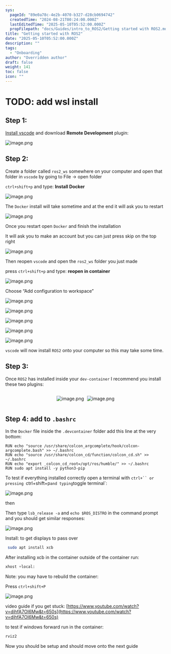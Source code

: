 ```yaml
---
sys:
  pageId: "89e0a78c-4e2b-4070-b327-d28cb0694742"
  createdTime: "2024-08-21T00:24:00.000Z"
  lastEditedTime: "2025-05-10T05:52:00.000Z"
  propFilepath: "docs/Guides/intro_to_ROS2/Getting started with ROS2.md"
title: "Getting started with ROS2"
date: "2025-05-10T05:52:00.000Z"
description: ""
tags:
  - "Onboarding"
author: "Overridden author"
draft: false
weight: 141
toc: false
icon: ""
---
```


# TODO: add wsl install

## Step 1:

[Install vscode](https://code.visualstudio.com/download) and download **Remote Development** plugin:

![image.png](https://prod-files-secure.s3.us-west-2.amazonaws.com/d518164a-d88e-44d1-a4ee-3adb3bd8bce0/efb52993-1881-4a40-b95e-6f020334f022/image.png?X-Amz-Algorithm=AWS4-HMAC-SHA256&X-Amz-Content-Sha256=UNSIGNED-PAYLOAD&X-Amz-Credential=ASIAZI2LB466XW237DXY%2F20250511%2Fus-west-2%2Fs3%2Faws4_request&X-Amz-Date=20250511T033605Z&X-Amz-Expires=3600&X-Amz-Security-Token=IQoJb3JpZ2luX2VjEAsaCXVzLXdlc3QtMiJHMEUCIQDzrSK86MQVVFF3u3ruzQ1thwveXDhhHen%2F7jULQ8rVCQIgGE2Nlz%2B%2FgXABTZmrQMMk%2FldrWZswBisl7Wpb%2BQHK92wqiAQItP%2F%2F%2F%2F%2F%2F%2F%2F%2F%2FARAAGgw2Mzc0MjMxODM4MDUiDHXnTPTsIYdXImdVdSrcA4dvuSSGl2CNoQncNbMpzMsYv7FwkDnDmUhtcTHEoQZAhdhR0nJREKW7Afrc5mpj3z49hBpyU%2FkI7ImF9y5RrrffwwkbLvui43NOqLrn%2FomlV38eawfxpyDC8Ye%2FGlx7DChmBFjFxl2XcxI0nRTd2R7ui%2BPZGiWlqAQIm4CPfegTuSrpVFHeVUC2jPpeJSwvl%2FJZxqDrlV5g8hAN1KMupEm8vmbJzl0k6Ov28X5ZckGfBAiLnRetX1qBXfTYAdYZZq4UhuTzVdhyDAJSiTfMVp9LRTiihdZueeHfqPlQB4MJlywLPA5brdxhstYZ92%2Behr6CeRcUTYJvKSupGzSRt2fzx24LnOs6rFtUtAjWdnAGhGm82Zj74yKjdtPBC5u5D6yMiSbwzm0PVynXRSnRgx%2FHEtuqDNdJqHPff2DJscmxJZg%2Fanrid%2B87xUHJ424ZSb6t9fXwks19QOeyLjjNIWIWJ9DIOx40cFHq1CRQY4zq6w6NiPr2glVGWoPAGm7eubCutDRMepGoUDYjqusipZBy%2F2zXlHMcIqCJ7C9q%2BUrjusu%2F66McEHAJtC9E2O8bAPeIHg8PdiIrtwMILTLuMPYx1toBXyhk5huK6awVBktfCZr7MS%2Bg02%2Ff2BXzMLWegMEGOqUBWmwazURgPScbOo0JFdR8MmTh6FVJRNnwLPIgG03FfT3gvbe%2FYUmszEuj3SyS%2BTJNoNxBTGpsAgW3Y7lMcePcoJixkgq9FpZMtbeawzE1j1Dcw7DQZ08mSZM1vO4pljKaqJmpjlh89d8qUIfUqnS0pAYGl099h4i1Itt1%2B5pPWqlejTYtPsA4DJaiTHIzOs80saDlwaYIvmIgzyq5yMGrxRr%2Fnd4O&X-Amz-Signature=21a6697167bf9c394e4a8bdd8de337a7d64692bd1f1c4f3270f1a967ccd381f7&X-Amz-SignedHeaders=host&x-id=GetObject)

## Step 2:

Create a folder called `ros2_ws` somewhere on your computer and open that folder in `vscode` by going to File → open folder 

`ctrl+shift+p` and type: **Install Docker**

![image.png](https://prod-files-secure.s3.us-west-2.amazonaws.com/d518164a-d88e-44d1-a4ee-3adb3bd8bce0/2269dc0e-1cd5-47ff-bceb-c04ad9b2eab0/image.png?X-Amz-Algorithm=AWS4-HMAC-SHA256&X-Amz-Content-Sha256=UNSIGNED-PAYLOAD&X-Amz-Credential=ASIAZI2LB466XW237DXY%2F20250511%2Fus-west-2%2Fs3%2Faws4_request&X-Amz-Date=20250511T033604Z&X-Amz-Expires=3600&X-Amz-Security-Token=IQoJb3JpZ2luX2VjEAsaCXVzLXdlc3QtMiJHMEUCIQDzrSK86MQVVFF3u3ruzQ1thwveXDhhHen%2F7jULQ8rVCQIgGE2Nlz%2B%2FgXABTZmrQMMk%2FldrWZswBisl7Wpb%2BQHK92wqiAQItP%2F%2F%2F%2F%2F%2F%2F%2F%2F%2FARAAGgw2Mzc0MjMxODM4MDUiDHXnTPTsIYdXImdVdSrcA4dvuSSGl2CNoQncNbMpzMsYv7FwkDnDmUhtcTHEoQZAhdhR0nJREKW7Afrc5mpj3z49hBpyU%2FkI7ImF9y5RrrffwwkbLvui43NOqLrn%2FomlV38eawfxpyDC8Ye%2FGlx7DChmBFjFxl2XcxI0nRTd2R7ui%2BPZGiWlqAQIm4CPfegTuSrpVFHeVUC2jPpeJSwvl%2FJZxqDrlV5g8hAN1KMupEm8vmbJzl0k6Ov28X5ZckGfBAiLnRetX1qBXfTYAdYZZq4UhuTzVdhyDAJSiTfMVp9LRTiihdZueeHfqPlQB4MJlywLPA5brdxhstYZ92%2Behr6CeRcUTYJvKSupGzSRt2fzx24LnOs6rFtUtAjWdnAGhGm82Zj74yKjdtPBC5u5D6yMiSbwzm0PVynXRSnRgx%2FHEtuqDNdJqHPff2DJscmxJZg%2Fanrid%2B87xUHJ424ZSb6t9fXwks19QOeyLjjNIWIWJ9DIOx40cFHq1CRQY4zq6w6NiPr2glVGWoPAGm7eubCutDRMepGoUDYjqusipZBy%2F2zXlHMcIqCJ7C9q%2BUrjusu%2F66McEHAJtC9E2O8bAPeIHg8PdiIrtwMILTLuMPYx1toBXyhk5huK6awVBktfCZr7MS%2Bg02%2Ff2BXzMLWegMEGOqUBWmwazURgPScbOo0JFdR8MmTh6FVJRNnwLPIgG03FfT3gvbe%2FYUmszEuj3SyS%2BTJNoNxBTGpsAgW3Y7lMcePcoJixkgq9FpZMtbeawzE1j1Dcw7DQZ08mSZM1vO4pljKaqJmpjlh89d8qUIfUqnS0pAYGl099h4i1Itt1%2B5pPWqlejTYtPsA4DJaiTHIzOs80saDlwaYIvmIgzyq5yMGrxRr%2Fnd4O&X-Amz-Signature=ecb9a49e01185ef09fceb1669f24a4eea5aad92bd7f9e631e39a256d62bf8782&X-Amz-SignedHeaders=host&x-id=GetObject)

The `Docker` install will take sometime and at the end it will ask you to restart

![image.png](https://prod-files-secure.s3.us-west-2.amazonaws.com/d518164a-d88e-44d1-a4ee-3adb3bd8bce0/ed233f78-be33-4b1f-b89c-9c346c0e961e/image.png?X-Amz-Algorithm=AWS4-HMAC-SHA256&X-Amz-Content-Sha256=UNSIGNED-PAYLOAD&X-Amz-Credential=ASIAZI2LB466XW237DXY%2F20250511%2Fus-west-2%2Fs3%2Faws4_request&X-Amz-Date=20250511T033605Z&X-Amz-Expires=3600&X-Amz-Security-Token=IQoJb3JpZ2luX2VjEAsaCXVzLXdlc3QtMiJHMEUCIQDzrSK86MQVVFF3u3ruzQ1thwveXDhhHen%2F7jULQ8rVCQIgGE2Nlz%2B%2FgXABTZmrQMMk%2FldrWZswBisl7Wpb%2BQHK92wqiAQItP%2F%2F%2F%2F%2F%2F%2F%2F%2F%2FARAAGgw2Mzc0MjMxODM4MDUiDHXnTPTsIYdXImdVdSrcA4dvuSSGl2CNoQncNbMpzMsYv7FwkDnDmUhtcTHEoQZAhdhR0nJREKW7Afrc5mpj3z49hBpyU%2FkI7ImF9y5RrrffwwkbLvui43NOqLrn%2FomlV38eawfxpyDC8Ye%2FGlx7DChmBFjFxl2XcxI0nRTd2R7ui%2BPZGiWlqAQIm4CPfegTuSrpVFHeVUC2jPpeJSwvl%2FJZxqDrlV5g8hAN1KMupEm8vmbJzl0k6Ov28X5ZckGfBAiLnRetX1qBXfTYAdYZZq4UhuTzVdhyDAJSiTfMVp9LRTiihdZueeHfqPlQB4MJlywLPA5brdxhstYZ92%2Behr6CeRcUTYJvKSupGzSRt2fzx24LnOs6rFtUtAjWdnAGhGm82Zj74yKjdtPBC5u5D6yMiSbwzm0PVynXRSnRgx%2FHEtuqDNdJqHPff2DJscmxJZg%2Fanrid%2B87xUHJ424ZSb6t9fXwks19QOeyLjjNIWIWJ9DIOx40cFHq1CRQY4zq6w6NiPr2glVGWoPAGm7eubCutDRMepGoUDYjqusipZBy%2F2zXlHMcIqCJ7C9q%2BUrjusu%2F66McEHAJtC9E2O8bAPeIHg8PdiIrtwMILTLuMPYx1toBXyhk5huK6awVBktfCZr7MS%2Bg02%2Ff2BXzMLWegMEGOqUBWmwazURgPScbOo0JFdR8MmTh6FVJRNnwLPIgG03FfT3gvbe%2FYUmszEuj3SyS%2BTJNoNxBTGpsAgW3Y7lMcePcoJixkgq9FpZMtbeawzE1j1Dcw7DQZ08mSZM1vO4pljKaqJmpjlh89d8qUIfUqnS0pAYGl099h4i1Itt1%2B5pPWqlejTYtPsA4DJaiTHIzOs80saDlwaYIvmIgzyq5yMGrxRr%2Fnd4O&X-Amz-Signature=f5000fb32edb82c58b0c4b7b25acb92e8bb851e59eba0e4305c1cddf0f3e175a&X-Amz-SignedHeaders=host&x-id=GetObject)

Once you restart open `Docker` and finish the installation

It will ask you to make an account but you can just press skip on the top right

![image.png](https://prod-files-secure.s3.us-west-2.amazonaws.com/d518164a-d88e-44d1-a4ee-3adb3bd8bce0/21010ad9-1659-4fd9-9f59-9932a09b2a3d/image.png?X-Amz-Algorithm=AWS4-HMAC-SHA256&X-Amz-Content-Sha256=UNSIGNED-PAYLOAD&X-Amz-Credential=ASIAZI2LB466XW237DXY%2F20250511%2Fus-west-2%2Fs3%2Faws4_request&X-Amz-Date=20250511T033605Z&X-Amz-Expires=3600&X-Amz-Security-Token=IQoJb3JpZ2luX2VjEAsaCXVzLXdlc3QtMiJHMEUCIQDzrSK86MQVVFF3u3ruzQ1thwveXDhhHen%2F7jULQ8rVCQIgGE2Nlz%2B%2FgXABTZmrQMMk%2FldrWZswBisl7Wpb%2BQHK92wqiAQItP%2F%2F%2F%2F%2F%2F%2F%2F%2F%2FARAAGgw2Mzc0MjMxODM4MDUiDHXnTPTsIYdXImdVdSrcA4dvuSSGl2CNoQncNbMpzMsYv7FwkDnDmUhtcTHEoQZAhdhR0nJREKW7Afrc5mpj3z49hBpyU%2FkI7ImF9y5RrrffwwkbLvui43NOqLrn%2FomlV38eawfxpyDC8Ye%2FGlx7DChmBFjFxl2XcxI0nRTd2R7ui%2BPZGiWlqAQIm4CPfegTuSrpVFHeVUC2jPpeJSwvl%2FJZxqDrlV5g8hAN1KMupEm8vmbJzl0k6Ov28X5ZckGfBAiLnRetX1qBXfTYAdYZZq4UhuTzVdhyDAJSiTfMVp9LRTiihdZueeHfqPlQB4MJlywLPA5brdxhstYZ92%2Behr6CeRcUTYJvKSupGzSRt2fzx24LnOs6rFtUtAjWdnAGhGm82Zj74yKjdtPBC5u5D6yMiSbwzm0PVynXRSnRgx%2FHEtuqDNdJqHPff2DJscmxJZg%2Fanrid%2B87xUHJ424ZSb6t9fXwks19QOeyLjjNIWIWJ9DIOx40cFHq1CRQY4zq6w6NiPr2glVGWoPAGm7eubCutDRMepGoUDYjqusipZBy%2F2zXlHMcIqCJ7C9q%2BUrjusu%2F66McEHAJtC9E2O8bAPeIHg8PdiIrtwMILTLuMPYx1toBXyhk5huK6awVBktfCZr7MS%2Bg02%2Ff2BXzMLWegMEGOqUBWmwazURgPScbOo0JFdR8MmTh6FVJRNnwLPIgG03FfT3gvbe%2FYUmszEuj3SyS%2BTJNoNxBTGpsAgW3Y7lMcePcoJixkgq9FpZMtbeawzE1j1Dcw7DQZ08mSZM1vO4pljKaqJmpjlh89d8qUIfUqnS0pAYGl099h4i1Itt1%2B5pPWqlejTYtPsA4DJaiTHIzOs80saDlwaYIvmIgzyq5yMGrxRr%2Fnd4O&X-Amz-Signature=1e9768c087fef3cfbba66e4153e5b64e711c9c48bcefbdaf836e6d21caa56a75&X-Amz-SignedHeaders=host&x-id=GetObject)

Then reopen `vscode` and open the `ros2_ws` folder you just made

press `ctrl+shift+p` and type: **reopen in container**

![image.png](https://prod-files-secure.s3.us-west-2.amazonaws.com/d518164a-d88e-44d1-a4ee-3adb3bd8bce0/4e93b8c2-41ad-488c-8095-c74205196118/image.png?X-Amz-Algorithm=AWS4-HMAC-SHA256&X-Amz-Content-Sha256=UNSIGNED-PAYLOAD&X-Amz-Credential=ASIAZI2LB466XW237DXY%2F20250511%2Fus-west-2%2Fs3%2Faws4_request&X-Amz-Date=20250511T033605Z&X-Amz-Expires=3600&X-Amz-Security-Token=IQoJb3JpZ2luX2VjEAsaCXVzLXdlc3QtMiJHMEUCIQDzrSK86MQVVFF3u3ruzQ1thwveXDhhHen%2F7jULQ8rVCQIgGE2Nlz%2B%2FgXABTZmrQMMk%2FldrWZswBisl7Wpb%2BQHK92wqiAQItP%2F%2F%2F%2F%2F%2F%2F%2F%2F%2FARAAGgw2Mzc0MjMxODM4MDUiDHXnTPTsIYdXImdVdSrcA4dvuSSGl2CNoQncNbMpzMsYv7FwkDnDmUhtcTHEoQZAhdhR0nJREKW7Afrc5mpj3z49hBpyU%2FkI7ImF9y5RrrffwwkbLvui43NOqLrn%2FomlV38eawfxpyDC8Ye%2FGlx7DChmBFjFxl2XcxI0nRTd2R7ui%2BPZGiWlqAQIm4CPfegTuSrpVFHeVUC2jPpeJSwvl%2FJZxqDrlV5g8hAN1KMupEm8vmbJzl0k6Ov28X5ZckGfBAiLnRetX1qBXfTYAdYZZq4UhuTzVdhyDAJSiTfMVp9LRTiihdZueeHfqPlQB4MJlywLPA5brdxhstYZ92%2Behr6CeRcUTYJvKSupGzSRt2fzx24LnOs6rFtUtAjWdnAGhGm82Zj74yKjdtPBC5u5D6yMiSbwzm0PVynXRSnRgx%2FHEtuqDNdJqHPff2DJscmxJZg%2Fanrid%2B87xUHJ424ZSb6t9fXwks19QOeyLjjNIWIWJ9DIOx40cFHq1CRQY4zq6w6NiPr2glVGWoPAGm7eubCutDRMepGoUDYjqusipZBy%2F2zXlHMcIqCJ7C9q%2BUrjusu%2F66McEHAJtC9E2O8bAPeIHg8PdiIrtwMILTLuMPYx1toBXyhk5huK6awVBktfCZr7MS%2Bg02%2Ff2BXzMLWegMEGOqUBWmwazURgPScbOo0JFdR8MmTh6FVJRNnwLPIgG03FfT3gvbe%2FYUmszEuj3SyS%2BTJNoNxBTGpsAgW3Y7lMcePcoJixkgq9FpZMtbeawzE1j1Dcw7DQZ08mSZM1vO4pljKaqJmpjlh89d8qUIfUqnS0pAYGl099h4i1Itt1%2B5pPWqlejTYtPsA4DJaiTHIzOs80saDlwaYIvmIgzyq5yMGrxRr%2Fnd4O&X-Amz-Signature=752c1878832a0fd7ff2eb8c1a5486cc5da170a6a050b1f4e04bd01b3a0e8cffb&X-Amz-SignedHeaders=host&x-id=GetObject)

Choose “Add configuration to workspace”

![image.png](https://prod-files-secure.s3.us-west-2.amazonaws.com/d518164a-d88e-44d1-a4ee-3adb3bd8bce0/9560b282-5060-4989-ba37-97e7b2c22476/image.png?X-Amz-Algorithm=AWS4-HMAC-SHA256&X-Amz-Content-Sha256=UNSIGNED-PAYLOAD&X-Amz-Credential=ASIAZI2LB466XW237DXY%2F20250511%2Fus-west-2%2Fs3%2Faws4_request&X-Amz-Date=20250511T033605Z&X-Amz-Expires=3600&X-Amz-Security-Token=IQoJb3JpZ2luX2VjEAsaCXVzLXdlc3QtMiJHMEUCIQDzrSK86MQVVFF3u3ruzQ1thwveXDhhHen%2F7jULQ8rVCQIgGE2Nlz%2B%2FgXABTZmrQMMk%2FldrWZswBisl7Wpb%2BQHK92wqiAQItP%2F%2F%2F%2F%2F%2F%2F%2F%2F%2FARAAGgw2Mzc0MjMxODM4MDUiDHXnTPTsIYdXImdVdSrcA4dvuSSGl2CNoQncNbMpzMsYv7FwkDnDmUhtcTHEoQZAhdhR0nJREKW7Afrc5mpj3z49hBpyU%2FkI7ImF9y5RrrffwwkbLvui43NOqLrn%2FomlV38eawfxpyDC8Ye%2FGlx7DChmBFjFxl2XcxI0nRTd2R7ui%2BPZGiWlqAQIm4CPfegTuSrpVFHeVUC2jPpeJSwvl%2FJZxqDrlV5g8hAN1KMupEm8vmbJzl0k6Ov28X5ZckGfBAiLnRetX1qBXfTYAdYZZq4UhuTzVdhyDAJSiTfMVp9LRTiihdZueeHfqPlQB4MJlywLPA5brdxhstYZ92%2Behr6CeRcUTYJvKSupGzSRt2fzx24LnOs6rFtUtAjWdnAGhGm82Zj74yKjdtPBC5u5D6yMiSbwzm0PVynXRSnRgx%2FHEtuqDNdJqHPff2DJscmxJZg%2Fanrid%2B87xUHJ424ZSb6t9fXwks19QOeyLjjNIWIWJ9DIOx40cFHq1CRQY4zq6w6NiPr2glVGWoPAGm7eubCutDRMepGoUDYjqusipZBy%2F2zXlHMcIqCJ7C9q%2BUrjusu%2F66McEHAJtC9E2O8bAPeIHg8PdiIrtwMILTLuMPYx1toBXyhk5huK6awVBktfCZr7MS%2Bg02%2Ff2BXzMLWegMEGOqUBWmwazURgPScbOo0JFdR8MmTh6FVJRNnwLPIgG03FfT3gvbe%2FYUmszEuj3SyS%2BTJNoNxBTGpsAgW3Y7lMcePcoJixkgq9FpZMtbeawzE1j1Dcw7DQZ08mSZM1vO4pljKaqJmpjlh89d8qUIfUqnS0pAYGl099h4i1Itt1%2B5pPWqlejTYtPsA4DJaiTHIzOs80saDlwaYIvmIgzyq5yMGrxRr%2Fnd4O&X-Amz-Signature=fc44f7aecd85a8a523b65fa2863b1a2faf6e75d9c1a8d82abf24f845627ba281&X-Amz-SignedHeaders=host&x-id=GetObject)

![image.png](https://prod-files-secure.s3.us-west-2.amazonaws.com/d518164a-d88e-44d1-a4ee-3adb3bd8bce0/2ee63f81-886b-48e8-a553-dc6e5eac99e4/image.png?X-Amz-Algorithm=AWS4-HMAC-SHA256&X-Amz-Content-Sha256=UNSIGNED-PAYLOAD&X-Amz-Credential=ASIAZI2LB466XW237DXY%2F20250511%2Fus-west-2%2Fs3%2Faws4_request&X-Amz-Date=20250511T033605Z&X-Amz-Expires=3600&X-Amz-Security-Token=IQoJb3JpZ2luX2VjEAsaCXVzLXdlc3QtMiJHMEUCIQDzrSK86MQVVFF3u3ruzQ1thwveXDhhHen%2F7jULQ8rVCQIgGE2Nlz%2B%2FgXABTZmrQMMk%2FldrWZswBisl7Wpb%2BQHK92wqiAQItP%2F%2F%2F%2F%2F%2F%2F%2F%2F%2FARAAGgw2Mzc0MjMxODM4MDUiDHXnTPTsIYdXImdVdSrcA4dvuSSGl2CNoQncNbMpzMsYv7FwkDnDmUhtcTHEoQZAhdhR0nJREKW7Afrc5mpj3z49hBpyU%2FkI7ImF9y5RrrffwwkbLvui43NOqLrn%2FomlV38eawfxpyDC8Ye%2FGlx7DChmBFjFxl2XcxI0nRTd2R7ui%2BPZGiWlqAQIm4CPfegTuSrpVFHeVUC2jPpeJSwvl%2FJZxqDrlV5g8hAN1KMupEm8vmbJzl0k6Ov28X5ZckGfBAiLnRetX1qBXfTYAdYZZq4UhuTzVdhyDAJSiTfMVp9LRTiihdZueeHfqPlQB4MJlywLPA5brdxhstYZ92%2Behr6CeRcUTYJvKSupGzSRt2fzx24LnOs6rFtUtAjWdnAGhGm82Zj74yKjdtPBC5u5D6yMiSbwzm0PVynXRSnRgx%2FHEtuqDNdJqHPff2DJscmxJZg%2Fanrid%2B87xUHJ424ZSb6t9fXwks19QOeyLjjNIWIWJ9DIOx40cFHq1CRQY4zq6w6NiPr2glVGWoPAGm7eubCutDRMepGoUDYjqusipZBy%2F2zXlHMcIqCJ7C9q%2BUrjusu%2F66McEHAJtC9E2O8bAPeIHg8PdiIrtwMILTLuMPYx1toBXyhk5huK6awVBktfCZr7MS%2Bg02%2Ff2BXzMLWegMEGOqUBWmwazURgPScbOo0JFdR8MmTh6FVJRNnwLPIgG03FfT3gvbe%2FYUmszEuj3SyS%2BTJNoNxBTGpsAgW3Y7lMcePcoJixkgq9FpZMtbeawzE1j1Dcw7DQZ08mSZM1vO4pljKaqJmpjlh89d8qUIfUqnS0pAYGl099h4i1Itt1%2B5pPWqlejTYtPsA4DJaiTHIzOs80saDlwaYIvmIgzyq5yMGrxRr%2Fnd4O&X-Amz-Signature=1d12fedc1fe77c2b9ea61edc87fb626cb6c3382b5e55410822f4b2ea068b264d&X-Amz-SignedHeaders=host&x-id=GetObject)

![image.png](https://prod-files-secure.s3.us-west-2.amazonaws.com/d518164a-d88e-44d1-a4ee-3adb3bd8bce0/ae1580b2-b048-407e-aed9-b584224a7a04/image.png?X-Amz-Algorithm=AWS4-HMAC-SHA256&X-Amz-Content-Sha256=UNSIGNED-PAYLOAD&X-Amz-Credential=ASIAZI2LB466XW237DXY%2F20250511%2Fus-west-2%2Fs3%2Faws4_request&X-Amz-Date=20250511T033604Z&X-Amz-Expires=3600&X-Amz-Security-Token=IQoJb3JpZ2luX2VjEAsaCXVzLXdlc3QtMiJHMEUCIQDzrSK86MQVVFF3u3ruzQ1thwveXDhhHen%2F7jULQ8rVCQIgGE2Nlz%2B%2FgXABTZmrQMMk%2FldrWZswBisl7Wpb%2BQHK92wqiAQItP%2F%2F%2F%2F%2F%2F%2F%2F%2F%2FARAAGgw2Mzc0MjMxODM4MDUiDHXnTPTsIYdXImdVdSrcA4dvuSSGl2CNoQncNbMpzMsYv7FwkDnDmUhtcTHEoQZAhdhR0nJREKW7Afrc5mpj3z49hBpyU%2FkI7ImF9y5RrrffwwkbLvui43NOqLrn%2FomlV38eawfxpyDC8Ye%2FGlx7DChmBFjFxl2XcxI0nRTd2R7ui%2BPZGiWlqAQIm4CPfegTuSrpVFHeVUC2jPpeJSwvl%2FJZxqDrlV5g8hAN1KMupEm8vmbJzl0k6Ov28X5ZckGfBAiLnRetX1qBXfTYAdYZZq4UhuTzVdhyDAJSiTfMVp9LRTiihdZueeHfqPlQB4MJlywLPA5brdxhstYZ92%2Behr6CeRcUTYJvKSupGzSRt2fzx24LnOs6rFtUtAjWdnAGhGm82Zj74yKjdtPBC5u5D6yMiSbwzm0PVynXRSnRgx%2FHEtuqDNdJqHPff2DJscmxJZg%2Fanrid%2B87xUHJ424ZSb6t9fXwks19QOeyLjjNIWIWJ9DIOx40cFHq1CRQY4zq6w6NiPr2glVGWoPAGm7eubCutDRMepGoUDYjqusipZBy%2F2zXlHMcIqCJ7C9q%2BUrjusu%2F66McEHAJtC9E2O8bAPeIHg8PdiIrtwMILTLuMPYx1toBXyhk5huK6awVBktfCZr7MS%2Bg02%2Ff2BXzMLWegMEGOqUBWmwazURgPScbOo0JFdR8MmTh6FVJRNnwLPIgG03FfT3gvbe%2FYUmszEuj3SyS%2BTJNoNxBTGpsAgW3Y7lMcePcoJixkgq9FpZMtbeawzE1j1Dcw7DQZ08mSZM1vO4pljKaqJmpjlh89d8qUIfUqnS0pAYGl099h4i1Itt1%2B5pPWqlejTYtPsA4DJaiTHIzOs80saDlwaYIvmIgzyq5yMGrxRr%2Fnd4O&X-Amz-Signature=8ef53e07fad8b0a7c3ef2c85899b80db943e7d5dd42fcda8df46000a7cc9daa2&X-Amz-SignedHeaders=host&x-id=GetObject)

![image.png](https://prod-files-secure.s3.us-west-2.amazonaws.com/d518164a-d88e-44d1-a4ee-3adb3bd8bce0/53255b28-f75e-430f-b9e3-c0ac8577e42b/image.png?X-Amz-Algorithm=AWS4-HMAC-SHA256&X-Amz-Content-Sha256=UNSIGNED-PAYLOAD&X-Amz-Credential=ASIAZI2LB466XW237DXY%2F20250511%2Fus-west-2%2Fs3%2Faws4_request&X-Amz-Date=20250511T033604Z&X-Amz-Expires=3600&X-Amz-Security-Token=IQoJb3JpZ2luX2VjEAsaCXVzLXdlc3QtMiJHMEUCIQDzrSK86MQVVFF3u3ruzQ1thwveXDhhHen%2F7jULQ8rVCQIgGE2Nlz%2B%2FgXABTZmrQMMk%2FldrWZswBisl7Wpb%2BQHK92wqiAQItP%2F%2F%2F%2F%2F%2F%2F%2F%2F%2FARAAGgw2Mzc0MjMxODM4MDUiDHXnTPTsIYdXImdVdSrcA4dvuSSGl2CNoQncNbMpzMsYv7FwkDnDmUhtcTHEoQZAhdhR0nJREKW7Afrc5mpj3z49hBpyU%2FkI7ImF9y5RrrffwwkbLvui43NOqLrn%2FomlV38eawfxpyDC8Ye%2FGlx7DChmBFjFxl2XcxI0nRTd2R7ui%2BPZGiWlqAQIm4CPfegTuSrpVFHeVUC2jPpeJSwvl%2FJZxqDrlV5g8hAN1KMupEm8vmbJzl0k6Ov28X5ZckGfBAiLnRetX1qBXfTYAdYZZq4UhuTzVdhyDAJSiTfMVp9LRTiihdZueeHfqPlQB4MJlywLPA5brdxhstYZ92%2Behr6CeRcUTYJvKSupGzSRt2fzx24LnOs6rFtUtAjWdnAGhGm82Zj74yKjdtPBC5u5D6yMiSbwzm0PVynXRSnRgx%2FHEtuqDNdJqHPff2DJscmxJZg%2Fanrid%2B87xUHJ424ZSb6t9fXwks19QOeyLjjNIWIWJ9DIOx40cFHq1CRQY4zq6w6NiPr2glVGWoPAGm7eubCutDRMepGoUDYjqusipZBy%2F2zXlHMcIqCJ7C9q%2BUrjusu%2F66McEHAJtC9E2O8bAPeIHg8PdiIrtwMILTLuMPYx1toBXyhk5huK6awVBktfCZr7MS%2Bg02%2Ff2BXzMLWegMEGOqUBWmwazURgPScbOo0JFdR8MmTh6FVJRNnwLPIgG03FfT3gvbe%2FYUmszEuj3SyS%2BTJNoNxBTGpsAgW3Y7lMcePcoJixkgq9FpZMtbeawzE1j1Dcw7DQZ08mSZM1vO4pljKaqJmpjlh89d8qUIfUqnS0pAYGl099h4i1Itt1%2B5pPWqlejTYtPsA4DJaiTHIzOs80saDlwaYIvmIgzyq5yMGrxRr%2Fnd4O&X-Amz-Signature=0e0906a74277be641e9801123b2a0b593888321f05c1178fdc8e31ec4b3b3bcf&X-Amz-SignedHeaders=host&x-id=GetObject)

![image.png](https://prod-files-secure.s3.us-west-2.amazonaws.com/d518164a-d88e-44d1-a4ee-3adb3bd8bce0/7c562767-5af9-4ffb-97d1-327bcdf4ee00/image.png?X-Amz-Algorithm=AWS4-HMAC-SHA256&X-Amz-Content-Sha256=UNSIGNED-PAYLOAD&X-Amz-Credential=ASIAZI2LB466XW237DXY%2F20250511%2Fus-west-2%2Fs3%2Faws4_request&X-Amz-Date=20250511T033604Z&X-Amz-Expires=3600&X-Amz-Security-Token=IQoJb3JpZ2luX2VjEAsaCXVzLXdlc3QtMiJHMEUCIQDzrSK86MQVVFF3u3ruzQ1thwveXDhhHen%2F7jULQ8rVCQIgGE2Nlz%2B%2FgXABTZmrQMMk%2FldrWZswBisl7Wpb%2BQHK92wqiAQItP%2F%2F%2F%2F%2F%2F%2F%2F%2F%2FARAAGgw2Mzc0MjMxODM4MDUiDHXnTPTsIYdXImdVdSrcA4dvuSSGl2CNoQncNbMpzMsYv7FwkDnDmUhtcTHEoQZAhdhR0nJREKW7Afrc5mpj3z49hBpyU%2FkI7ImF9y5RrrffwwkbLvui43NOqLrn%2FomlV38eawfxpyDC8Ye%2FGlx7DChmBFjFxl2XcxI0nRTd2R7ui%2BPZGiWlqAQIm4CPfegTuSrpVFHeVUC2jPpeJSwvl%2FJZxqDrlV5g8hAN1KMupEm8vmbJzl0k6Ov28X5ZckGfBAiLnRetX1qBXfTYAdYZZq4UhuTzVdhyDAJSiTfMVp9LRTiihdZueeHfqPlQB4MJlywLPA5brdxhstYZ92%2Behr6CeRcUTYJvKSupGzSRt2fzx24LnOs6rFtUtAjWdnAGhGm82Zj74yKjdtPBC5u5D6yMiSbwzm0PVynXRSnRgx%2FHEtuqDNdJqHPff2DJscmxJZg%2Fanrid%2B87xUHJ424ZSb6t9fXwks19QOeyLjjNIWIWJ9DIOx40cFHq1CRQY4zq6w6NiPr2glVGWoPAGm7eubCutDRMepGoUDYjqusipZBy%2F2zXlHMcIqCJ7C9q%2BUrjusu%2F66McEHAJtC9E2O8bAPeIHg8PdiIrtwMILTLuMPYx1toBXyhk5huK6awVBktfCZr7MS%2Bg02%2Ff2BXzMLWegMEGOqUBWmwazURgPScbOo0JFdR8MmTh6FVJRNnwLPIgG03FfT3gvbe%2FYUmszEuj3SyS%2BTJNoNxBTGpsAgW3Y7lMcePcoJixkgq9FpZMtbeawzE1j1Dcw7DQZ08mSZM1vO4pljKaqJmpjlh89d8qUIfUqnS0pAYGl099h4i1Itt1%2B5pPWqlejTYtPsA4DJaiTHIzOs80saDlwaYIvmIgzyq5yMGrxRr%2Fnd4O&X-Amz-Signature=249a9aef7f8e5715b24c7a77833df2a17f3670db5d4739a114eb58663ea60b87&X-Amz-SignedHeaders=host&x-id=GetObject)

`vscode` will now install `ROS2` onto your computer so this may take some time.

## Step 3:

Once `ROS2` has installed inside your `dev-container` I recommend you install these two plugins:

<div style="display: flex;flex-direction: row; column-gap:10px; max-width: 630px;justify-content: center;">
<div>

![image.png](https://prod-files-secure.s3.us-west-2.amazonaws.com/d518164a-d88e-44d1-a4ee-3adb3bd8bce0/3fc3d550-5a54-4ba1-ba6b-faa01cdb7369/image.png?X-Amz-Algorithm=AWS4-HMAC-SHA256&X-Amz-Content-Sha256=UNSIGNED-PAYLOAD&X-Amz-Credential=ASIAZI2LB4662FF6UCZK%2F20250511%2Fus-west-2%2Fs3%2Faws4_request&X-Amz-Date=20250511T033615Z&X-Amz-Expires=3600&X-Amz-Security-Token=IQoJb3JpZ2luX2VjEAsaCXVzLXdlc3QtMiJHMEUCICgPHpNLlFwQutFjwHk9QsiejyhwbCKMWlKBV2kDj8mXAiEAkBN1HMn1MKczYiRDt%2FEpGsyKZ9h925lc3getsgYcyOEqiAQItP%2F%2F%2F%2F%2F%2F%2F%2F%2F%2FARAAGgw2Mzc0MjMxODM4MDUiDE5xKBS9t0mm8Ph0pircA2v0Sx2FSEcBjaYazJ1MlfX30R9ZILjg9g9pRQOIaeQTraDJy2PjvCjnyD6mZE2wxrgdJoZ7yY58XD9YnN%2FOZv60TfKFENyv6KEOJuqQelkx8GWtZHbt0t%2BpW3G2xBczDXzdpVshhgU6P0Nh%2FSQo39A4PyE%2FqsrXYXnj93CeWYdgxfRd23YHuzQkYQoWiT%2Bw4ixjRcMYoteP5In2YKh99y%2Bl5Bc3VwdXLJTyIjoS7XyYyXd9EFG%2FX1e7Cjh%2BfNGPSYNcSny0bBAZpNVAuwIVah7Fg6jD3oc3XItz5DrbZqJCfCSGfNSOYqzq%2BrKoq%2BA0m%2BT%2B8wAMHHK2%2FVDP8LU4OyVo2fL4%2BWK2UNooVAMO5h5OITvMy39CHRBtAnRi%2Bc53LYFQ3I%2Ffzujnfren32ydiSttlfg17YegOQKtoosiSFxPftiRsI6cnBx0eSkLlMQz9k9VfcOT0oMpCbR83yadycEFPSLESoRB3QNTTNJcophMBqXz028wk6yi7jY291tV9f463kul96ODIN5GfrK9R83l0Y9zoH6aoETU%2B5h61QGaDi%2BM5i3q2Bm7PFnVad8fBS%2FJelNb7dgb0zlcVo%2BqNZe8TBTlUKd91eFXizDBVeUjv3KYzfizHp5qdv1eMMqegMEGOqUB7UaMs%2Bhtu%2F2a9bhteCw73OuJV4Ek282GS5%2Bp9z7U8SRZresBAG9zyNojZiih0JC44vnA5gU1EzR5p%2FZs7O2VUK0DV1tyGgn13DlXT%2FliijNqEdeSzvujmUhxO%2BCKkw8AilKdGWqtGWwsN6AM%2Fub8c8%2B51u6dCGEO1S2bxXFArRiWV1AIK%2Fg%2FJBRq5aMPWT36dVZiDhFLOUesijuhrDOXwLgntBWC&X-Amz-Signature=093b5a9c973ff4305a894843c3f7125b085a46a14e42932131f2e7c46ff9c44e&X-Amz-SignedHeaders=host&x-id=GetObject)

</div>
<div>

![image.png](https://prod-files-secure.s3.us-west-2.amazonaws.com/d518164a-d88e-44d1-a4ee-3adb3bd8bce0/d994cc66-13c2-4093-a5a3-f84cf4601a82/image.png?X-Amz-Algorithm=AWS4-HMAC-SHA256&X-Amz-Content-Sha256=UNSIGNED-PAYLOAD&X-Amz-Credential=ASIAZI2LB466WV56EKLW%2F20250511%2Fus-west-2%2Fs3%2Faws4_request&X-Amz-Date=20250511T033616Z&X-Amz-Expires=3600&X-Amz-Security-Token=IQoJb3JpZ2luX2VjEAsaCXVzLXdlc3QtMiJHMEUCIQCGEiPlHN9nlHZ9nfTILJE0MgNqe9Fn6VfsXjfNCx4NvAIgGD%2Bs2%2Fh9mev9l1GPK6pS3sSgeKwcY4PD4AjAL%2FqDXVQqiAQItP%2F%2F%2F%2F%2F%2F%2F%2F%2F%2FARAAGgw2Mzc0MjMxODM4MDUiDNbpCuKFfLX2bIu3vyrcA9X2ZWTcmpjUHYm8j1t86or62ODZY67W7YIfL4ypUov1%2BeEOOmIn3ltQjyzCdMOfpAqI%2BNPHkpV1I6j0yNjh7GrYThoXEC41lPYIFLnPB2w%2BwnlMmoYR2WGXy558FfcrXmX0KUx0QrSx2IXvxdPnWu%2BMS3Ldztiy29h%2By%2Fv5ETm5zpFVm%2FTGF7pawViCbBDB0DwhaZrxrYvM1XBnPCY9s0LWtI08JJoYFAyqcaUpMyXyQneZPiaIEojY%2BPJDRqGRZIE2H5urWmp7WLbkZVgVmhnU0QGT53x2tHYtbz4FogqvVTDfbrgUpPX0IWP4XMhkALKfDJ71QMDh6nSkfppwxGQpULPmkrQ6a5PjxAhBC%2BlgQWmv2VF0HpA0%2FQBtwkoSOHOBej%2BjikXyQJ0JWgrXFwxAgvzuYnXvjf8zx3PbkM2G6R2XyyxcSb1h1lzCnx2vx%2BitHkZeUhEo52LMkHjF6NPlp2XbPyFS8anXWTt2TjEbBXD9py%2FFBxMoN0MEjy0RSlc6NzseUYvM0u1%2BWK%2BmKRluZHTpLQZ01%2BHP%2BOs1iGF3UmPHfTwaCyvqXZ1SJUoCDDdDZ%2BfsjH0GE%2FqwFNd1wp4TOqXLuPtK%2F78f9ha7GiLHLxTY%2Ft5fRGUKnaXoMMWegMEGOqUBHThx2OdZm98Jk5g%2FHN1HRFvZWQ%2BHdDGxqECqnktgsspkIBxl8WEzkqjpVh%2Fy5XQRZQruUWUlraXhvBd2wmf3AVrwKzlUEKYnDmhXYsfMEhUkkLLnqBCGvN%2B9mvq8AQnmmvdO5IxehvL89aIFh49Utt0ysl6aYaSxaylj9x5dDlxh0o8PRIuKkwqJNZwDOpXiWwjkZ8yvCcVZh25sWgfhhOeGisws&X-Amz-Signature=1ed8f80573b146822a67d8ea5d81b341e924fa35c64f5eafc8595f55075a8ccc&X-Amz-SignedHeaders=host&x-id=GetObject)

</div>
</div>

## Step 4: add to `.bashrc`

In the `Docker` file inside the `.devcontainer` folder add this line at the very bottom: 

```docker
RUN echo "source /usr/share/colcon_argcomplete/hook/colcon-argcomplete.bash" >> ~/.bashrc
RUN echo "source /usr/share/colcon_cd/function/colcon_cd.sh" >> ~/.bashrc
RUN echo "export _colcon_cd_root=/opt/ros/humble/" >> ~/.bashrc
RUN sudo apt install -y python3-pip 
```

To test if everything installed correctly open a terminal with `ctrl+`` or pressing `ctrl+shift+p` and typing `toggle terminal`:

![image.png](https://prod-files-secure.s3.us-west-2.amazonaws.com/d518164a-d88e-44d1-a4ee-3adb3bd8bce0/6a4943d8-b04e-4c02-9a58-775f3384d1a5/image.png?X-Amz-Algorithm=AWS4-HMAC-SHA256&X-Amz-Content-Sha256=UNSIGNED-PAYLOAD&X-Amz-Credential=ASIAZI2LB466XW237DXY%2F20250511%2Fus-west-2%2Fs3%2Faws4_request&X-Amz-Date=20250511T033604Z&X-Amz-Expires=3600&X-Amz-Security-Token=IQoJb3JpZ2luX2VjEAsaCXVzLXdlc3QtMiJHMEUCIQDzrSK86MQVVFF3u3ruzQ1thwveXDhhHen%2F7jULQ8rVCQIgGE2Nlz%2B%2FgXABTZmrQMMk%2FldrWZswBisl7Wpb%2BQHK92wqiAQItP%2F%2F%2F%2F%2F%2F%2F%2F%2F%2FARAAGgw2Mzc0MjMxODM4MDUiDHXnTPTsIYdXImdVdSrcA4dvuSSGl2CNoQncNbMpzMsYv7FwkDnDmUhtcTHEoQZAhdhR0nJREKW7Afrc5mpj3z49hBpyU%2FkI7ImF9y5RrrffwwkbLvui43NOqLrn%2FomlV38eawfxpyDC8Ye%2FGlx7DChmBFjFxl2XcxI0nRTd2R7ui%2BPZGiWlqAQIm4CPfegTuSrpVFHeVUC2jPpeJSwvl%2FJZxqDrlV5g8hAN1KMupEm8vmbJzl0k6Ov28X5ZckGfBAiLnRetX1qBXfTYAdYZZq4UhuTzVdhyDAJSiTfMVp9LRTiihdZueeHfqPlQB4MJlywLPA5brdxhstYZ92%2Behr6CeRcUTYJvKSupGzSRt2fzx24LnOs6rFtUtAjWdnAGhGm82Zj74yKjdtPBC5u5D6yMiSbwzm0PVynXRSnRgx%2FHEtuqDNdJqHPff2DJscmxJZg%2Fanrid%2B87xUHJ424ZSb6t9fXwks19QOeyLjjNIWIWJ9DIOx40cFHq1CRQY4zq6w6NiPr2glVGWoPAGm7eubCutDRMepGoUDYjqusipZBy%2F2zXlHMcIqCJ7C9q%2BUrjusu%2F66McEHAJtC9E2O8bAPeIHg8PdiIrtwMILTLuMPYx1toBXyhk5huK6awVBktfCZr7MS%2Bg02%2Ff2BXzMLWegMEGOqUBWmwazURgPScbOo0JFdR8MmTh6FVJRNnwLPIgG03FfT3gvbe%2FYUmszEuj3SyS%2BTJNoNxBTGpsAgW3Y7lMcePcoJixkgq9FpZMtbeawzE1j1Dcw7DQZ08mSZM1vO4pljKaqJmpjlh89d8qUIfUqnS0pAYGl099h4i1Itt1%2B5pPWqlejTYtPsA4DJaiTHIzOs80saDlwaYIvmIgzyq5yMGrxRr%2Fnd4O&X-Amz-Signature=a58e5d90b8223f788e6eec3d6a0d1667e698c3705152de6d6df02d56b85286f0&X-Amz-SignedHeaders=host&x-id=GetObject)

then 

Then type `lsb_release -a` and `echo $ROS_DISTRO` in the command prompt and you should get similar responses:

![image.png](https://prod-files-secure.s3.us-west-2.amazonaws.com/d518164a-d88e-44d1-a4ee-3adb3bd8bce0/3e635dec-a805-4e85-8b9e-d000e5b71a4e/image.png?X-Amz-Algorithm=AWS4-HMAC-SHA256&X-Amz-Content-Sha256=UNSIGNED-PAYLOAD&X-Amz-Credential=ASIAZI2LB466XW237DXY%2F20250511%2Fus-west-2%2Fs3%2Faws4_request&X-Amz-Date=20250511T033604Z&X-Amz-Expires=3600&X-Amz-Security-Token=IQoJb3JpZ2luX2VjEAsaCXVzLXdlc3QtMiJHMEUCIQDzrSK86MQVVFF3u3ruzQ1thwveXDhhHen%2F7jULQ8rVCQIgGE2Nlz%2B%2FgXABTZmrQMMk%2FldrWZswBisl7Wpb%2BQHK92wqiAQItP%2F%2F%2F%2F%2F%2F%2F%2F%2F%2FARAAGgw2Mzc0MjMxODM4MDUiDHXnTPTsIYdXImdVdSrcA4dvuSSGl2CNoQncNbMpzMsYv7FwkDnDmUhtcTHEoQZAhdhR0nJREKW7Afrc5mpj3z49hBpyU%2FkI7ImF9y5RrrffwwkbLvui43NOqLrn%2FomlV38eawfxpyDC8Ye%2FGlx7DChmBFjFxl2XcxI0nRTd2R7ui%2BPZGiWlqAQIm4CPfegTuSrpVFHeVUC2jPpeJSwvl%2FJZxqDrlV5g8hAN1KMupEm8vmbJzl0k6Ov28X5ZckGfBAiLnRetX1qBXfTYAdYZZq4UhuTzVdhyDAJSiTfMVp9LRTiihdZueeHfqPlQB4MJlywLPA5brdxhstYZ92%2Behr6CeRcUTYJvKSupGzSRt2fzx24LnOs6rFtUtAjWdnAGhGm82Zj74yKjdtPBC5u5D6yMiSbwzm0PVynXRSnRgx%2FHEtuqDNdJqHPff2DJscmxJZg%2Fanrid%2B87xUHJ424ZSb6t9fXwks19QOeyLjjNIWIWJ9DIOx40cFHq1CRQY4zq6w6NiPr2glVGWoPAGm7eubCutDRMepGoUDYjqusipZBy%2F2zXlHMcIqCJ7C9q%2BUrjusu%2F66McEHAJtC9E2O8bAPeIHg8PdiIrtwMILTLuMPYx1toBXyhk5huK6awVBktfCZr7MS%2Bg02%2Ff2BXzMLWegMEGOqUBWmwazURgPScbOo0JFdR8MmTh6FVJRNnwLPIgG03FfT3gvbe%2FYUmszEuj3SyS%2BTJNoNxBTGpsAgW3Y7lMcePcoJixkgq9FpZMtbeawzE1j1Dcw7DQZ08mSZM1vO4pljKaqJmpjlh89d8qUIfUqnS0pAYGl099h4i1Itt1%2B5pPWqlejTYtPsA4DJaiTHIzOs80saDlwaYIvmIgzyq5yMGrxRr%2Fnd4O&X-Amz-Signature=894edfbd5e41d28de8f110fa478befa0cc887d095f65ee1d76a0b1e1469ddfdd&X-Amz-SignedHeaders=host&x-id=GetObject)

Install:  to get displays to pass over

```bash
 sudo apt install xcb
```

After installing xcb in the container outside of the container run:

```python
xhost +local:
```

Note: you may have to rebuild the container:

Press `ctrl+shift+P`

![image.png](https://prod-files-secure.s3.us-west-2.amazonaws.com/d518164a-d88e-44d1-a4ee-3adb3bd8bce0/6c2be660-2618-4c38-9c26-53554f7a0b7b/image.png?X-Amz-Algorithm=AWS4-HMAC-SHA256&X-Amz-Content-Sha256=UNSIGNED-PAYLOAD&X-Amz-Credential=ASIAZI2LB466XW237DXY%2F20250511%2Fus-west-2%2Fs3%2Faws4_request&X-Amz-Date=20250511T033605Z&X-Amz-Expires=3600&X-Amz-Security-Token=IQoJb3JpZ2luX2VjEAsaCXVzLXdlc3QtMiJHMEUCIQDzrSK86MQVVFF3u3ruzQ1thwveXDhhHen%2F7jULQ8rVCQIgGE2Nlz%2B%2FgXABTZmrQMMk%2FldrWZswBisl7Wpb%2BQHK92wqiAQItP%2F%2F%2F%2F%2F%2F%2F%2F%2F%2FARAAGgw2Mzc0MjMxODM4MDUiDHXnTPTsIYdXImdVdSrcA4dvuSSGl2CNoQncNbMpzMsYv7FwkDnDmUhtcTHEoQZAhdhR0nJREKW7Afrc5mpj3z49hBpyU%2FkI7ImF9y5RrrffwwkbLvui43NOqLrn%2FomlV38eawfxpyDC8Ye%2FGlx7DChmBFjFxl2XcxI0nRTd2R7ui%2BPZGiWlqAQIm4CPfegTuSrpVFHeVUC2jPpeJSwvl%2FJZxqDrlV5g8hAN1KMupEm8vmbJzl0k6Ov28X5ZckGfBAiLnRetX1qBXfTYAdYZZq4UhuTzVdhyDAJSiTfMVp9LRTiihdZueeHfqPlQB4MJlywLPA5brdxhstYZ92%2Behr6CeRcUTYJvKSupGzSRt2fzx24LnOs6rFtUtAjWdnAGhGm82Zj74yKjdtPBC5u5D6yMiSbwzm0PVynXRSnRgx%2FHEtuqDNdJqHPff2DJscmxJZg%2Fanrid%2B87xUHJ424ZSb6t9fXwks19QOeyLjjNIWIWJ9DIOx40cFHq1CRQY4zq6w6NiPr2glVGWoPAGm7eubCutDRMepGoUDYjqusipZBy%2F2zXlHMcIqCJ7C9q%2BUrjusu%2F66McEHAJtC9E2O8bAPeIHg8PdiIrtwMILTLuMPYx1toBXyhk5huK6awVBktfCZr7MS%2Bg02%2Ff2BXzMLWegMEGOqUBWmwazURgPScbOo0JFdR8MmTh6FVJRNnwLPIgG03FfT3gvbe%2FYUmszEuj3SyS%2BTJNoNxBTGpsAgW3Y7lMcePcoJixkgq9FpZMtbeawzE1j1Dcw7DQZ08mSZM1vO4pljKaqJmpjlh89d8qUIfUqnS0pAYGl099h4i1Itt1%2B5pPWqlejTYtPsA4DJaiTHIzOs80saDlwaYIvmIgzyq5yMGrxRr%2Fnd4O&X-Amz-Signature=2258b0bdfccf6be24f682301a1856d1e115c225ba125d605cd3cff43b5b81671&X-Amz-SignedHeaders=host&x-id=GetObject)

video guide if you get stuck: [https://www.youtube.com/watch?v=dihfA7Ol6Mw&t=650s](https://www.youtube.com/watch?v=dihfA7Ol6Mw&t=650s)

to test if windows forward run in the container:

```bash
rviz2
```

Now you should be setup and should move onto the next guide 
